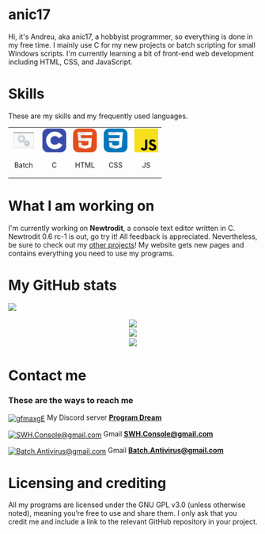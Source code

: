 # anic17

Hi, it's Andreu, aka anic17, a hobbyist programmer, so everything is done in my free time. I mainly use C for my new projects or batch scripting for small Windows scripts. I'm currently learning a bit of front-end web development including HTML, CSS, and JavaScript.

# Skills
These are my skills and my frequently used languages.
 
 <table align="center">
 <tr>
  <td><img src="assets/batch.png" height=48 width=48><br><p align="center">Batch</p</td><td> <img src="assets/c.svg" height=48 width=48><br><p align="center">C</p></td><td> <img src="assets/html5.svg" height=48 width=48><br><p align="center">HTML</p</td><td> <img src="assets/css3.svg" height=48 width=48><br><p align="center">CSS</p</td><td> <img src="assets/js.svg" height=48 width=48><br><p align="center">JS</p</td>
 </tr>
 </table>

 
# What I am working on

I'm currently working on <a style="text-decoration: none" href="https://github.com/anic17/Newtrodit">**Newtrodit**</a>, a console text editor written in C. Newtrodit 0.6 rc-1 is out, go try it! All feedback is appreciated.
Nevertheless, be sure to check out my <a href="https://anic17.github.io">other projects</a>! My website gets new pages and contains everything you need to use my programs.


# My GitHub stats

<img src="https://komarev.com/ghpvc/?username=anic17&style=for-the-badge">  

<p align="center">
<img src="https://github-readme-streak-stats.herokuapp.com/?user=anic17&theme=dark&hide_border=true">
<br>

<img src="https://github-readme-stats.vercel.app/api?username=anic17&include_all_commits=true&show_icons=true&hide_border=true&hide_title=true&count_private=true&theme=dark">
<br>

<img src="https://github-readme-stats.vercel.app/api/top-langs/?username=anic17&layout=compact&count_private=true&langs_count=8&hide_border=true&theme=dark">

# Contact me

### These are the ways to reach me

<a href="https://discord.gg/gfmaxgE" target="blank"><img align="center" src="https://raw.githubusercontent.com/rahuldkjain/github-profile-readme-generator/master/src/images/icons/Social/discord.svg" alt="gfmaxgE" height="30" width="40" /></a>  My Discord server **[Program Dream](https://discord.gg/gfmaxgE)**

<a href="mailto:SWH.Console@gmail.com" target="blank"><img align="center" src="https://icon-icons.com/downloadimage.php?id=159149&root=2631/SVG/&file=gmail_new_logo_icon_159149.svg" alt="SWH.Console@gmail.com" height="30" width="40" /></a> Gmail **[SWH.Console@gmail.com](mailto:SWH.Console@gmail.com)**
 
<a href="mailto:Batch.Antivirus@gmail.com" target="blank"><img align="center" src="https://icon-icons.com/downloadimage.php?id=159149&root=2631/SVG/&file=gmail_new_logo_icon_159149.svg" alt="Batch.Antivirus@gmail.com" height="30" width="40" /></a> Gmail **[Batch.Antivirus@gmail.com](mailto:Batch.Antivirus@gmail.com)**
 
</p>
   
# Licensing and crediting

All my programs are licensed under the GNU GPL v3.0 (unless otherwise noted), meaning you’re free to use and share them. I only ask that you credit me and include a link to the relevant GitHub repository in your project.

 <!-- 
View counter 
-->
<img src="https://hits.seeyoufarm.com/api/count/incr/badge.svg?url=https%3A%2F%2Fgithub.com%2Fanic17&count_bg=%23FFFFFF&title_bg=%23FFFFFF&icon=&icon_color=%23FFFFFF&title=hits&edge_flat=false" height=0 width=0>
